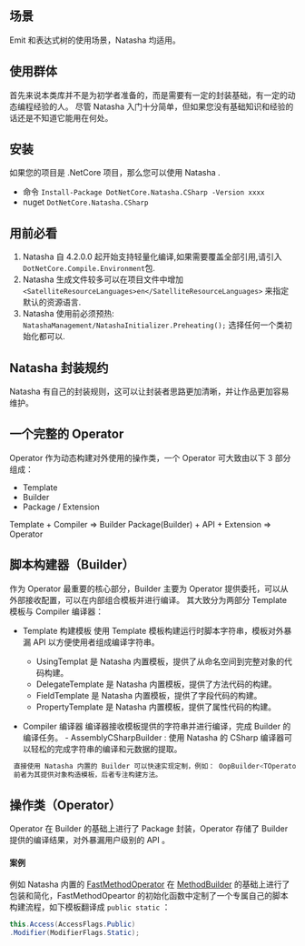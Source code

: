 ## 场景

Emit 和表达式树的使用场景，Natasha 均适用。

## 使用群体

首先来说本类库并不是为初学者准备的，而是需要有一定的封装基础，有一定的动态编程经验的人。
尽管 Natasha 入门十分简单，但如果您没有基础知识和经验的话还是不知道它能用在何处。

## 安装

如果您的项目是 .NetCore 项目，那么您可以使用 Natasha .

- 命令
  `Install-Package DotNetCore.Natasha.CSharp -Version xxxx`
- nuget
  `DotNetCore.Natasha.CSharp`

## 用前必看

1. Natasha 自 4.2.0.0 起开始支持轻量化编译,如果需要覆盖全部引用,请引入`DotNetCore.Compile.Environment`包.
2. Natasha 生成文件较多可以在项目文件中增加 `<SatelliteResourceLanguages>en</SatelliteResourceLanguages>` 来指定默认的资源语言.
3. Natasha 使用前必须预热: `NatashaManagement/NatashaInitializer.Preheating();` 选择任何一个类初始化都可以.


## Natasha 封装规约

Natasha 有自己的封装规则，这可以让封装者思路更加清晰，并让作品更加容易维护。

## 一个完整的 Operator

Operator 作为动态构建对外使用的操作类，一个 Operator 可大致由以下 3 部分组成：

- Template
- Builder
- Package / Extension

Template + Compiler => Builder Package(Builder) + API + Extension => Operator

## 脚本构建器（Builder）

作为 Operator 最重要的核心部分，Builder 主要为 Operator 提供委托，可以从外部接收配置，可以在内部组合模板并进行编译。
其大致分为两部分 Template 模板与 Compiler 编译器：

- Template 构建模板 使用 Template 模板构建运行时脚本字符串，模板对外暴漏 API 以方便使用者组成编译字符串。
    - UsingTemplat 是 Natasha 内置模板，提供了从命名空间到完整对象的代码构建。
    - DelegateTemplate 是 Natasha 内置模板，提供了方法代码的构建。
    - FieldTemplate 是 Natasha 内置模板，提供了字段代码的构建。
    - PropertyTemplate 是 Natasha 内置模板，提供了属性代码的构建。

- Compiler 编译器 编译器接收模板提供的字符串并进行编译，完成 Builder 的编译任务。 - AssemblyCSharpBuilder : 使用 Natasha 的 CSharp 编译器可以轻松的完成字符串的编译和元数据的提取。

```csharp
 直接使用 Natasha 内置的 Builder 可以快速实现定制，例如： OopBuilder<TOperator> ，MethodBuilder<TOperator>。
 前者为其提供对象构造模板，后者专注构建方法。
```



## 操作类（Operator）

Operator 在 Builder 的基础上进行了 Package 封装，Operator 存储了 Builder 提供的编译结果，对外暴漏用户级别的 API 。

#### 案例

例如 Natasha 内置的 [FastMethodOperator](https://github.com/dotnetcore/Natasha/blob/master/src/Natasha.CSharp/Natasha.CSharp.Template/Api/Level1/Operator/FastMethodOperator.cs) 在 [MethodBuilder](https://github.com/dotnetcore/Natasha/blob/master/src/Natasha.CSharp/Natasha.CSharp.Template/Builder/MethodBuilder.cs) 的基础上进行了包装和简化，FastMethodOpeartor 的初始化函数中定制了一个专属自己的脚本构建流程，如下模板翻译成 `public static` ：

```cs
this.Access(AccessFlags.Public)
.Modifier(ModifierFlags.Static);
```